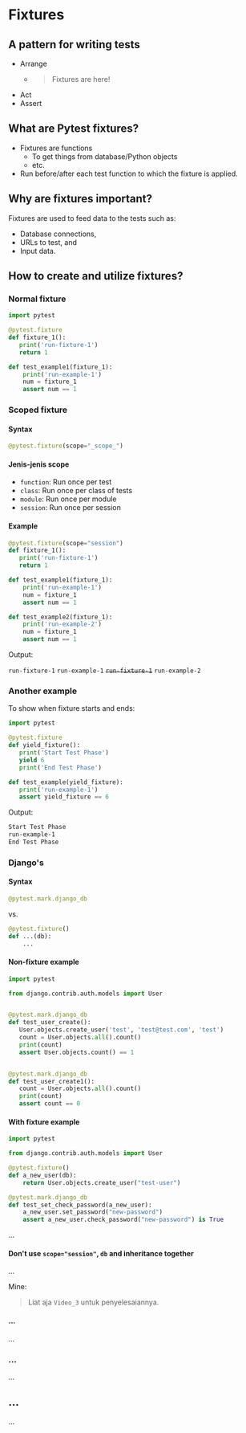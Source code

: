 # Fixtures

## A pattern for writing tests

- Arrange
  - > Fixtures are here!
- Act
- Assert

## What are Pytest fixtures?

- Fixtures are functions
  - To get things from database/Python objects
  - etc.
- Run before/after each test function to which the fixture is applied.

## Why are fixtures important?

Fixtures are used to feed data to the tests such as:
- Database connections,
- URLs to test, and
- Input data.

## How to create and utilize fixtures?

### Normal fixture

```python
import pytest

@pytest.fixture
def fixture_1():
   print('run-fixture-1')
   return 1

def test_example1(fixture_1):
    print('run-example-1')
    num = fixture_1
    assert num == 1
```

### Scoped fixture

#### Syntax

```python
@pytest.fixture(scope="_scope_")
```

#### Jenis-jenis scope

- `function`: Run once per test
- `class`: Run once per class of tests
- `module`: Run once per module
- `session`: Run once per session

#### Example

```python
@pytest.fixture(scope="session")
def fixture_1():
   print('run-fixture-1')
   return 1

def test_example1(fixture_1):
    print('run-example-1')
    num = fixture_1
    assert num == 1

def test_example2(fixture_1):
    print('run-example-2')
    num = fixture_1
    assert num == 1
```

Output:

`run-fixture-1`
`run-example-1`
~~`run-fixture-1`~~
`run-example-2`

### Another example

To show when fixture starts and ends:

```python
import pytest

@pytest.fixture
def yield_fixture():
   print('Start Test Phase')
   yield 6
   print('End Test Phase')

def test_example(yield_fixture):
   print('run-example-1')
   assert yield_fixture == 6
```

Output:

```sh
Start Test Phase
run-example-1
End Test Phase
```

### Django's

#### Syntax

```python
@pytest.mark.django_db
```

vs.

```python
@pytest.fixture()
def ...(db):
    ...
```

#### Non-fixture example

```python
import pytest

from django.contrib.auth.models import User


@pytest.mark.django_db
def test_user_create():
   User.objects.create_user('test', 'test@test.com', 'test')
   count = User.objects.all().count()
   print(count)
   assert User.objects.count() == 1


@pytest.mark.django_db
def test_user_create1():
   count = User.objects.all().count()
   print(count)
   assert count == 0
```

#### With fixture example

```python
import pytest

from django.contrib.auth.models import User

@pytest.fixture()
def a_new_user(db):
    return User.objects.create_user("test-user")

@pytest.mark.django_db
def test_set_check_password(a_new_user):
    a_new_user.set_password("new-password")
    assert a_new_user.check_password("new-password") is True
```

...

#### Don't use `scope="session"`, `db` and inheritance together

...

Mine:
> Liat aja `Video_3` untuk penyelesaiannya.

#### ...

...

### ...

...

## ...

...
